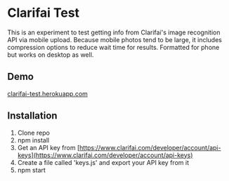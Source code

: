 # Clarifai Test
This is an experiment to test getting info from Clarifai's image recognition API via mobile upload. Because mobile photos tend to be large, it includes compression options to reduce wait time for results. Formatted for phone but works on desktop as well.

## Demo
[clarifai-test.herokuapp.com](https://clarifai-test.herokuapp.com/)

## Installation
1. Clone repo
2. npm install
3. Get an API key from [https://www.clarifai.com/developer/account/api-keys](https://www.clarifai.com/developer/account/api-keys)
4. Create a file called 'keys.js' and export your API key from it
5. npm start
